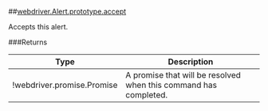 ##[webdriver.Alert.prototype.accept](https://code.google.com/p/selenium/source/browse/javascript/webdriver/webdriver.js#2012)

Accepts this alert.






###Returns

Type | Description
--- | ---
!webdriver.promise.Promise | A promise that will be resolved when this command has completed.

